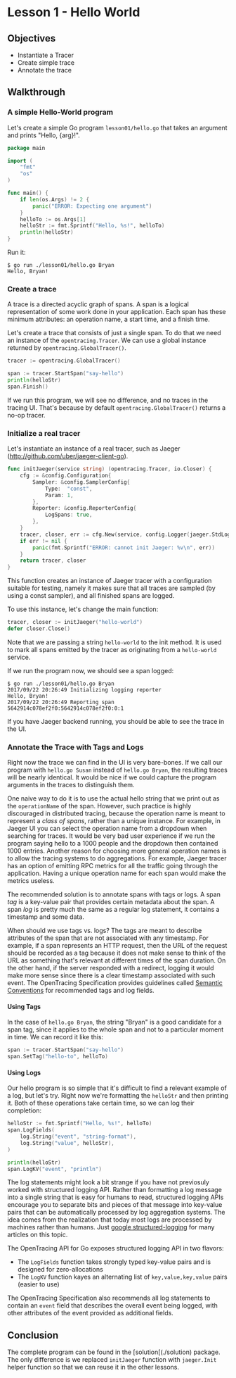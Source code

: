# Lesson 1 - Hello World

## Objectives

* Instantiate a Tracer
* Create simple trace
* Annotate the trace

## Walkthrough

### A simple Hello-World program

Let's create a simple Go program `lesson01/hello.go` that takes an argument and prints "Hello, {arg}!". 

```go
package main

import (
	"fmt"
	"os"
)

func main() {
	if len(os.Args) != 2 {
		panic("ERROR: Expecting one argument")
	}
	helloTo := os.Args[1]
    helloStr := fmt.Sprintf("Hello, %s!", helloTo)
    println(helloStr)
}
```

Run it: 
```
$ go run ./lesson01/hello.go Bryan
Hello, Bryan!
```

### Create a trace

A trace is a directed acyclic graph of spans. A span is a logical representation of some work done in your application.
Each span has these minimum attributes: an operation name, a start time, and a finish time.

Let's create a trace that consists of just a single span. To do that we need an instance of the `opentracing.Tracer`.
We can use a global instance returned by `opentracing.GlobalTracer()`.

```go
tracer := opentracing.GlobalTracer()

span := tracer.StartSpan("say-hello")
println(helloStr)
span.Finish()
```

If we run this program, we will see no difference, and no traces in the tracing UI.
That's because by default `opentracing.GlobalTracer()` returns a no-op tracer.

### Initialize a real tracer

Let's instantiate an instance of a real tracer, such as Jaeger (http://github.com/uber/jaeger-client-go).

```go
func initJaeger(service string) (opentracing.Tracer, io.Closer) {
	cfg := &config.Configuration{
		Sampler: &config.SamplerConfig{
			Type:  "const",
			Param: 1,
		},
		Reporter: &config.ReporterConfig{
			LogSpans: true,
		},
	}
	tracer, closer, err := cfg.New(service, config.Logger(jaeger.StdLogger))
	if err != nil {
		panic(fmt.Sprintf("ERROR: cannot init Jaeger: %v\n", err))
	}
	return tracer, closer
}
```

This function creates an instance of Jaeger tracer with a configuration suitable for testing, 
namely it makes sure that all traces are sampled (by using a const sampler), and all finished spans are logged.

To use this instance, let's change the main function:

```go
tracer, closer := initJaeger("hello-world")
defer closer.Close()
```

Note that we are passing a string `hello-world` to the init method. It is used to mark all spans emitted by
the tracer as originating from a `hello-world` service.

If we run the program now, we should see a span logged:

```
$ go run ./lesson01/hello.go Bryan
2017/09/22 20:26:49 Initializing logging reporter
Hello, Bryan!
2017/09/22 20:26:49 Reporting span 5642914c078ef2f0:5642914c078ef2f0:0:1
```

If you have Jaeger backend running, you should be able to see the trace in the UI.

### Annotate the Trace with Tags and Logs

Right now the trace we can find in the UI is very bare-bones. If we call our program with `hello.go Susan`
instead of `hello.go Bryan`, the resulting traces will be nearly identical. It would be nice if we could
capture the program arguments in the traces to distinguish them.

One naive way to do it is to use the actual hello string that we print out as the `operationName` of the span.
However, such practice is highly discouraged in distributed tracing, because the operation name is meant to
represent a _class of spans_, rather than a unique instance. For example, in Jaeger UI you can select the
operation name from a dropdown when searching for traces. It would be very bad user experience if we run the
program saying hello to a 1000 people and the dropdown then contained 1000 entries. Another reason for choosing
more general operation names is to allow the tracing systems to do aggregations. For example, Jaeger tracer
has an option of emitting RPC metrics for all the traffic going through the application. Having a unique
operation name for each span would make the metrics useless.

The recommended solution is to annotate spans with tags or logs. A span _tag_ is a key-value pair that provides
certain metadata about the span. A span _log_ is pretty much the same as a regular log statement, it contains
a timestamp and some data.

When should we use tags vs. logs?  The tags are meant to describe attributes of the span that are not
associated with any timestamp. For example, if a span represents an HTTP request, then the URL of the
request should be recorded as a tag because it does not make sense to think of the URL as something
that's relevant at different times of the span duration. On the other hand, if the server responded
with a redirect, logging it would make more sense since there is a clear timestamp associated with such
event. The OpenTracing Specification provides guidelines called [Semantic Conventions][semantic-conventions]
for recommended tags and log fields.

#### Using Tags

In the case of `hello.go Bryan`, the string "Bryan" is a good candidate for a span tag, since it applies
to the whole span and not to a particular moment in time. We can record it like this:

```go
span := tracer.StartSpan("say-hello")
span.SetTag("hello-to", helloTo)
```

#### Using Logs

Our hello program is so simple that it's difficult to find a relevant example of a log, but let's try.
Right now we're formatting the `helloStr` and then printing it. Both of these operations take certain
time, so we can log their completion:

```go
helloStr := fmt.Sprintf("Hello, %s!", helloTo)
span.LogFields(
    log.String("event", "string-format"),
    log.String("value", helloStr),
)

println(helloStr)
span.LogKV("event", "println")
```

The log statements might look a bit strange if you have not previosuly worked with structured logging API.
Rather than formatting a log message into a single string that is easy for humans to read, structured
logging APIs encourage you to separate bits and pieces of that message into key-value pairs that can be
automatically processed by log aggregation systems. The idea comes from the realization that today most
logs are processed by machines rather than humans. Just [google structured-logging][google-logging]
for many articles on this topic.

The OpenTracing API for Go exposes structured logging API in two flavors:
  * The `LogFields` function takes strongly typed key-value pairs and is designed for zero-allocations
  * The `LogKV` function kayes an alternating list of `key,value,key,value` pairs (easier to use)

The OpenTracing Specification also recommends all log statements to contain an `event` field that
describes the overall event being logged, with other attributes of the event provided as additional fields.

## Conclusion

The complete program can be found in the [solution[(./solution) package.
The only difference is we replaced `initJaeger` function with `jaeger.Init` helper function
so that we can reuse it in the other lessons.

[semantic-conventions]: https://github.com/opentracing/specification/blob/master/semantic_conventions.md
[google-logging]: https://www.google.com/search?q=structured-logging